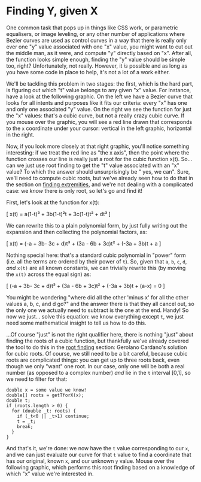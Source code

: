 # Finding Y, given X

One common task that pops up in things like CSS work, or parametric equalisers, or image leveling, or any other number of applications where Bezier curves are used as control curves in a way that there is really only ever one "y" value associated with one "x" value,  you might want to cut out the middle man, as it were, and compute "y" directly based on "x". After all, the function looks simple enough, finding the "y" value should be simple too, right? Unfortunately, not really. However, it _is_ possible and as long as you have some code in place to help, it's not a lot of a work either.

We'll be tackling this problem in two stages: the first, which is the hard part, is figuring out which "t" value belongs to any given "x" value. For instance, have a look at the following graphic. On the left we have a Bezier curve that looks for all intents and purposes like it fits our criteria: every "x" has one and only one associated "y" value. On the right we see the function for just the "x" values: that's a cubic curve, but not a really crazy cubic curve. If you mouse over the graphic, you will see a red line drawn that corresponds to the `x` coordinate under your cursor: vertical in the left graphic, horizontal in the right.

<Graphic title="Finding t, given x=x(t). Left: our curve, right: the x=x(t) function" setup={this.tforx.setup} draw={this.tforx.draw} onMouseMove={this.onMouseMove} />

Now, if you look more closely at that right graphic, you'll notice something interesting: if we treat the red line as "the x axis", then the point where the function crosses our line is really just a root for the cubic function x(t). So... can we just use root finding to get the "t" value associated with an "x" value? To which the answer should unsurprisingly be " yes, we can". Sure, we'll need to compute cubic roots, but we've already seen how to do that in the section on [finding extremities](#extremities), and we're not dealing with a complicated case: we *know* there is only root, so let's go and find it!

First, let's look at the function for x(t):

\[
    x(t) = a(1-t)³ + 3b(1-t)²t + 3c(1-t)t² + dt³
\]

We can rewrite this to a plain polynomial form, by just fully writing out the expansion and then collecting the polynomial factors, as:

\[
    x(t) = (-a + 3b- 3c + d)t³ + (3a - 6b + 3c)t² + (-3a + 3b)t + a
\]

Nothing special here: that's a standard cubic polynomial in "power" form (i.e. all the terms are ordered by their power of `t`). So, given that `a`, `b`, `c`, `d`, *and* `x(t)` are all known constants, we can trivially rewrite this (by moving the `x(t)` across the equal sign) as:

\[
    (-a + 3b- 3c + d)t³ + (3a - 6b + 3c)t² + (-3a + 3b)t + (a-x) = 0
\]

You might be wondering "where did all the other 'minus x' for all the other values a, b, c, and d go?" and the answer there is that they all cancel out, so the only one we actually need to subtract is the one at the end. Handy! So now we just... solve this equation: we know everything except `t`, we just need some mathematical insight to tell us how to do this.

...Of course "just" is not the right qualifier here, there is nothing "just" about finding the roots of a cubic function, but thankfully we've already covered the tool to do this in the [root finding](#extremities) section: Gerolano Cardano's solution for cubic roots. Of course, we still need to be a bit careful, because cubic roots are complicated things: you can get up to three roots back, even though we only "want" one root. In our case, only one will be both a real number (as opposed to a complex number) _and_ lie in the `t` interval [0,1], so we need to filter for that:

    double x = some value we know!
    double[] roots = getTforX(x);
    double t;
    if (roots.length > 0) {
      for (double _t: roots) {
        if (_t<0 || _t>1) continue;
        t = _t;
        break;
      }
    }

And that's it, we're done: we now have the `t` value corresponding to our `x`, and we can just evaluate our curve for that `t` value to find a coordinate that has our original, known `x`, and our unknown `y` value. Mouse over the following graphic, which performs this root finding based on a knowledge of which "x" value we're interested in.

<Graphic title="Finding y(t), by finding t, given x=x(t)" setup={this.yforx.setup} draw={this.yforx.draw} onMouseMove={this.onMouseMove} />

